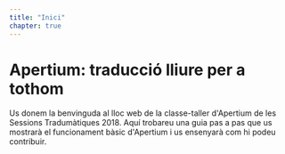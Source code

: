 ```yaml
---
title: "Inici"
chapter: true
---
```

# Apertium: traducció lliure per a tothom

Us donem la benvinguda al lloc web de la classe-taller d'Apertium de les Sessions Tradumàtiques 2018. Aquí trobareu una guia pas a pas que us mostrarà el funcionament bàsic d'Apertium i us ensenyarà com hi podeu contribuir.
